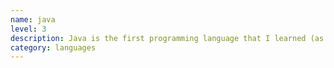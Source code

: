 ```yaml
---
name: java
level: 3
description: Java is the first programming language that I learned (as is the case for most CS students!). Given that, I have used it extensively for personal projects and computer science coursework.  
category: languages   
---
```


